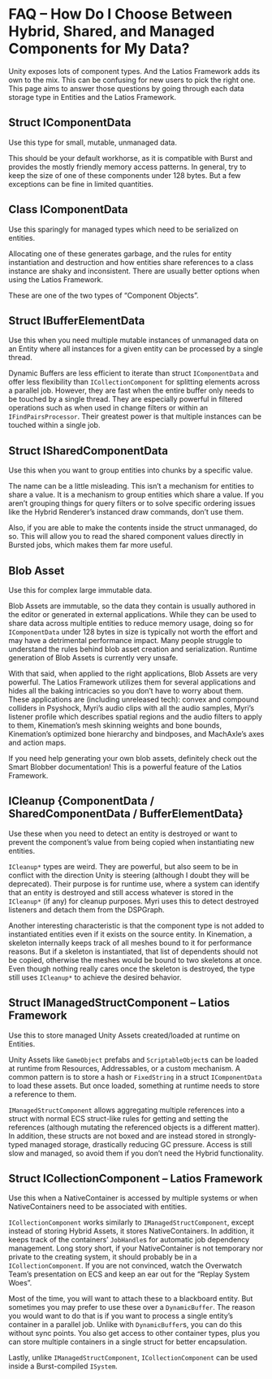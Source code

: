 # FAQ – How Do I Choose Between Hybrid, Shared, and Managed Components for My Data?

Unity exposes lots of component types. And the Latios Framework adds its own to
the mix. This can be confusing for new users to pick the right one. This page
aims to answer those questions by going through each data storage type in
Entities and the Latios Framework.

## Struct IComponentData

Use this type for small, mutable, unmanaged data.

This should be your default workhorse, as it is compatible with Burst and
provides the mostly friendly memory access patterns. In general, try to keep the
size of one of these components under 128 bytes. But a few exceptions can be
fine in limited quantities.

## Class IComponentData

Use this sparingly for managed types which need to be serialized on entities.

Allocating one of these generates garbage, and the rules for entity
instantiation and destruction and how entities share references to a class
instance are shaky and inconsistent. There are usually better options when using
the Latios Framework.

These are one of the two types of “Component Objects”.

## Struct IBufferElementData

Use this when you need multiple mutable instances of unmanaged data on an Entity
where all instances for a given entity can be processed by a single thread.

Dynamic Buffers are less efficient to iterate than struct `IComponentData` and
offer less flexibility than `ICollectionComponent` for splitting elements across
a parallel job. However, they are fast when the entire buffer only needs to be
touched by a single thread. They are especially powerful in filtered operations
such as when used in change filters or within an `IFindPairsProcessor`. Their
greatest power is that multiple instances can be touched within a single job.

## Struct ISharedComponentData

Use this when you want to group entities into chunks by a specific value.

The name can be a little misleading. This isn’t a mechanism for entities to
share a value. It is a mechanism to group entities which share a value. If you
aren’t grouping things for query filters or to solve specific ordering issues
like the Hybrid Renderer’s instanced draw commands, don’t use them.

Also, if you are able to make the contents inside the struct unmanaged, do so.
This will allow you to read the shared component values directly in Bursted
jobs, which makes them far more useful.

## Blob Asset

Use this for complex large immutable data.

Blob Assets are immutable, so the data they contain is usually authored in the
editor or generated in external applications. While they can be used to share
data across multiple entities to reduce memory usage, doing so for
`IComponentData` under 128 bytes in size is typically not worth the effort and
may have a detrimental performance impact. Many people struggle to understand
the rules behind blob asset creation and serialization. Runtime generation of
Blob Assets is currently very unsafe.

With that said, when applied to the right applications, Blob Assets are very
powerful. The Latios Framework utilizes them for several applications and hides
all the baking intricacies so you don’t have to worry about them. These
applications are (including unreleased tech): convex and compound colliders in
Psyshock, Myri’s audio clips with all the audio samples, Myri’s listener profile
which describes spatial regions and the audio filters to apply to them,
Kinemation’s mesh skinning weights and bone bounds, Kinemation’s optimized bone
hierarchy and bindposes, and MachAxle’s axes and action maps.

If you need help generating your own blob assets, definitely check out the Smart
Blobber documentation! This is a powerful feature of the Latios Framework.

## ICleanup {ComponentData / SharedComponentData / BufferElementData}

Use these when you need to detect an entity is destroyed or want to prevent the
component’s value from being copied when instantiating new entities.

`ICleanup*` types are weird. They are powerful, but also seem to be in conflict
with the direction Unity is steering (although I doubt they will be deprecated).
Their purpose is for runtime use, where a system can identify that an entity is
destroyed and still access whatever is stored in the `ICleanup*` (if any) for
cleanup purposes. Myri uses this to detect destroyed listeners and detach them
from the DSPGraph.

Another interesting characteristic is that the component type is not added to
instantiated entities even if it exists on the source entity. In Kinemation, a
skeleton internally keeps track of all meshes bound to it for performance
reasons. But if a skeleton is instantiated, that list of dependents should not
be copied, otherwise the meshes would be bound to two skeletons at once. Even
though nothing really cares once the skeleton is destroyed, the type still uses
`ICleanup*` to achieve the desired behavior.

## Struct IManagedStructComponent – Latios Framework

Use this to store managed Unity Assets created/loaded at runtime on Entities.

Unity Assets like `GameObject` prefabs and `ScriptableObject`s can be loaded at
runtime from Resources, Addressables, or a custom mechanism. A common pattern is
to store a hash or `FixedString` in a struct `IComponentData` to load these
assets. But once loaded, something at runtime needs to store a reference to
them.

`IManagedStructComponent` allows aggregating multiple references into a struct
with normal ECS struct-like rules for getting and setting the references
(although mutating the referenced objects is a different matter). In addition,
these structs are not boxed and are instead stored in strongly-typed managed
storage, drastically reducing GC pressure. Access is still slow and managed, so
avoid them if you don’t need the Hybrid functionality.

## Struct ICollectionComponent – Latios Framework

Use this when a NativeContainer is accessed by multiple systems or when
NativeContainers need to be associated with entities.

`ICollectionComponent` works similarly to `IManagedStructComponent`, except
instead of storing Hybrid Assets, it stores NativeContainers. In addition, it
keeps track of the containers’ `JobHandle`s for automatic job dependency
management. Long story short, if your NativeContainer is not temporary nor
private to the creating system, it should probably be in a
`ICollectionComponent`. If you are not convinced, watch the Overwatch Team’s
presentation on ECS and keep an ear out for the “Replay System Woes”.

Most of the time, you will want to attach these to a blackboard entity. But
sometimes you may prefer to use these over a `DynamicBuffer`. The reason you
would want to do that is if you want to process a single entity’s container in a
parallel job. Unlike with `DynamicBuffer`s, you can do this without sync points.
You also get access to other container types, plus you can store multiple
containers in a single struct for better encapsulation.

Lastly, unlike `IManagedStructComponent`, `ICollectionComponent` can be used
inside a Burst-compiled `ISystem`.

